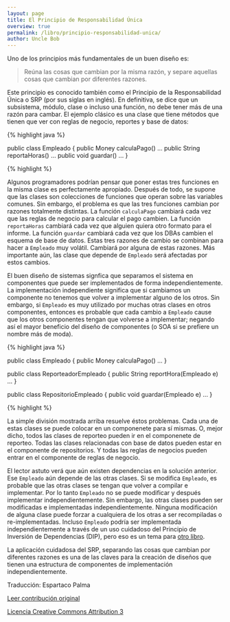 ```yaml
---
layout: page
title: El Principio de Responsabilidad Única
overview: true
permalink: /libro/principio-responsabilidad-unica/
author: Uncle Bob
---
```


Uno de los principios más fundamentales de un buen diseño es:

> Reúna las cosas que cambian por la misma razón, y separe aquellas cosas que cambian por diferentes razones.

Este principio es conocido también como el Principio de la Responsabilidad Única o SRP (por sus siglas en inglés). En definitiva, se dice que un subsistema, módulo, clase o incluso una función, no debe tener más de una razón para cambar. El ejemplo clásico es una clase que tiene métodos que tienen que ver con reglas de negocio, reportes y base de datos:

{% highlight java %}

public class Empleado {
  public Money calculaPago() ...
  public String reportaHoras() ...
  public void guardar() ...
}

{% highlight %}

Algunos programadores podrían pensar que poner estas tres funciones en la misma clase es perfectamente apropiado. Después de todo, se supone que las clases son colecciones de funciones que operan sobre las variables comunes. Sin embargo, el problema es que las tres funciones cambian por razones totalmente distintas. La función `calculaPago` cambiará cada vez que las reglas de negocio para calcular el pago cambien. La función `reportaHoras` cambiará cada vez que alguien quiera otro formato para el informe. La función `guardar` cambiará cada vez que los DBAs cambien el esquema de base de datos. Estas tres razones de cambio se combinan para hacer a `Empleado` muy volátil. Cambiará por alguna de estas razones. Más importante aún, las clase que depende de `Empleado` será afectadas por estos cambios.

El buen diseño de sistemas signfica que separamos el sistema en componentes que puede ser implementados de forma independientemente. La implementación independiente significa que si cambiamos un componente no tenemos que volver a implementar alguno de los otros. Sin embargo, si `Empleado` es muy utilizado por muchas otras clases en otros componentes, entonces es probable que cada cambio a `Empleado` cause que los otros componentes tengan que volverse a implementar; negando así el mayor beneficio del diseño de componentes (o SOA si se prefiere un nombre más de moda).

{% highlight java %}

public class Empleado {
  public Money calculaPago() ...
}

public class ReporteadorEmpleado {
  public String reportHora(Empleado e) ...
}

public class RepositorioEmpleado {
  public void guardar(Empleado e) ...
}

{% highlight %}

La simple división mostrada arriba resuelve éstos problemas. Cada una de estas clases se puede colocar en un componenete para sí mismas. O, mejor dicho, todos las clases de reporteo pueden ir en el componenete de reporteo. Todas las clases relacionadas con base de datos pueden estar en el componente de repositorios. Y todas las reglas de negocios pueden entrar en el componente de reglas de negocio.

El lector astuto verá que aún existen dependencias en la solución anterior. Ese `Empleado` aún depende de las otras clases. Si se modifica `Empleado`, es probable que las otras clases se tengan que volver a compilar e implementar. Por lo tanto `Empleado` no se puede modificar y después implementar independientemente. Sin embargo, las otras clases pueden ser modificadas e implementadas independientemente. Ninguna modificación de alguna clase puede forzar a cualquiera de los otras a ser recompiladas o re-implementadas. Incluso `Empleado` podría ser implementada independientemente a través de un uso cuidadoso del Principio de Inversión de Dependencias (DIP), pero eso es un tema para [otro libro](http://www.amazon.com/dp/0135974445/).

La aplicación cuidadosa del SRP, separando las cosas que cambian por diferentes razones es una de las claves para la creación de diseños que tienen una estructura de componentes de implementación independientemente.


Traducción: Espartaco Palma

[Leer contribución original](http://programmer.97things.oreilly.com/wiki/index.php/The_Single_Responsibility_Principle)

[Licencia Creative Commons Attribution 3](http://creativecommons.org/licenses/by/3.0/us/deed.es)
